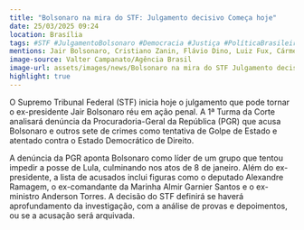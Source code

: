 ```yaml
---
title: "Bolsonaro na mira do STF: Julgamento decisivo Começa hoje"
date: 25/03/2025 09:24
location: Brasília
tags: #STF #JulgamentoBolsonaro #Democracia #Justiça #PolíticaBrasileira #EstadoDemocráticoDeDireito #PGR #GolpeDeEstado #AlexandreRamagem #AndersonTorres #abc360noticias
mentions: Jair Bolsonaro, Cristiano Zanin, Flávio Dino, Luiz Fux, Cármen Lúcia, Alexandre de Moraes, Luiz Inácio Lula da Silva, Alexandre Ramagem, Almir Garnier Santos, Anderson Torres, Augusto Heleno, Mauro Cid, Paulo Sérgio Nogueira, Walter Braga Netto, Geraldo Alckmin.
image-source: Valter Campanato/Agência Brasil
image-url: assets/images/news/Bolsonaro na mira do STF Julgamento decisivo Começa hoje.jpg
highlight: true
---
```


O Supremo Tribunal Federal (STF) inicia hoje o julgamento que pode tornar o ex-presidente Jair Bolsonaro réu em ação penal. A 1ª Turma da Corte analisará denúncia da Procuradoria-Geral da República (PGR) que acusa Bolsonaro e outros sete de crimes como tentativa de Golpe de Estado e atentado contra o Estado Democrático de Direito.

A denúncia da PGR aponta Bolsonaro como líder de um grupo que tentou impedir a posse de Lula, culminando nos atos de 8 de janeiro. Além do ex-presidente, a lista de acusados inclui figuras como o deputado Alexandre Ramagem, o ex-comandante da Marinha Almir Garnier Santos e o ex-ministro Anderson Torres. A decisão do STF definirá se haverá aprofundamento da investigação, com a análise de provas e depoimentos, ou se a acusação será arquivada.
